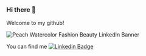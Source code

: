 ### Hi there 👋

Welcome to my github!

![Peach Watercolor Fashion   Beauty LinkedIn Banner](https://user-images.githubusercontent.com/93127418/156725538-abc4413b-0c74-4435-9cf8-9f03cb7a8538.png)
 
 
 You can find me
 [![Linkedin Badge](https://img.shields.io/badge/-LinkedIn-0e76a8?style=flat-square&logo=Linkedin&logoColor=white)](https://www.linkedin.com/in/aliciagallegogonzalez/)
 
 
 
<!--
**aliciaggz/aliciaggz** is a ✨ _special_ ✨ repository because its `README.md` (this file) appears on your GitHub profile.

Here are some ideas to get you started:

- 🔭 I’m currently working on ...
- 🌱 I’m currently learning ...
- 👯 I’m looking to collaborate on ...
- 🤔 I’m looking for help with ...
- 💬 Ask me about ...
- 📫 How to reach me: ...
- 😄 Pronouns: ...
- ⚡ Fun fact: ...
-->
